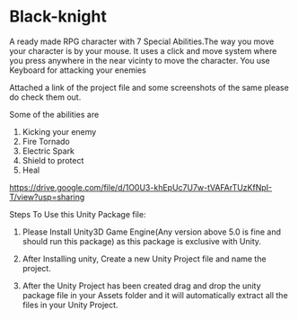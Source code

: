 # Black-knight
A ready made RPG character with 7 Special Abilities.The way you move your character is by your mouse. It uses a click and move system where you press anywhere in the near vicinty to move the character. You use Keyboard for attacking your enemies 

Attached a link of the project file and some screenshots of the same please do check them out.

Some of the abilities are
  1. Kicking your enemy
  2. Fire Tornado
  3. Electric Spark
  4. Shield to protect
  5. Heal
  

https://drive.google.com/file/d/1O0U3-khEpUc7U7w-tVAFArTUzKfNpI-T/view?usp=sharing

Steps To Use this Unity Package file:

1. Please Install Unity3D Game Engine(Any version above 5.0 is fine and should run this package) as this package is exclusive with Unity.

2. After Installing unity, Create a new Unity Project file and name the project.

3. After the Unity Project has been created drag and drop the unity package file in your Assets folder and it will automatically extract all the files in your Unity Project.

